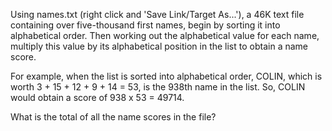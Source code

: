 Using names.txt (right click and 'Save Link/Target As...'), a 46K text file containing over five-thousand first names, begin by sorting it into alphabetical order. Then working out the alphabetical value for each name, multiply this value by its alphabetical position in the list to obtain a name score.

For example, when the list is sorted into alphabetical order, COLIN, which is worth
3 + 15 + 12 + 9 + 14 = 53, is the
938th name in the list. So, COLIN would obtain a score of
938 x 53 = 49714.

What is the total of all the name scores in the file?